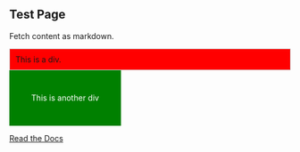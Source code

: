 ## Test Page

Fetch content as markdown. 

<div style="border: 1px solid #ccc; padding: 10px; background-color: red;">
  This is a div.
</div>

<div style="width: 200px; height: 100px; background-color: green; color: white; display: flex; align-items: center; justify-content: center;">
  This is another div
</div>

[Read the Docs][docs] 

[docs]: https://raw.githubusercontent.com/tforward/test_page/main/README.md






